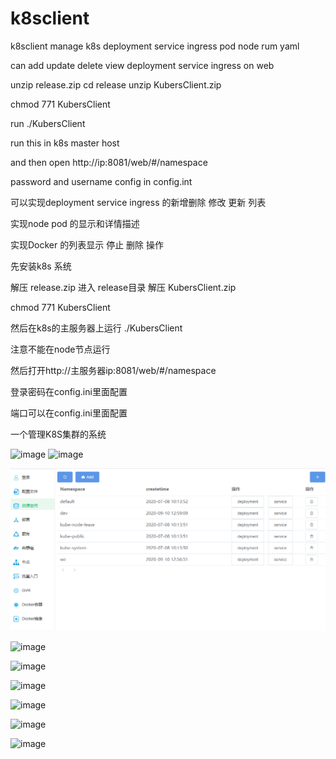 # k8sclient
k8sclient manage k8s deployment service ingress pod node rum yaml

can add update delete view deployment service ingress  on web 

unzip release.zip cd release unzip KubersClient.zip

chmod 771 KubersClient 

run ./KubersClient 

run this in k8s master host  

and then open  http://ip:8081/web/#/namespace

password and username config in config.int


可以实现deployment service ingress 的新增删除 修改 更新 列表

实现node pod 的显示和详情描述

实现Docker 的列表显示 停止 删除 操作

先安装k8s 系统

解压 release.zip 进入 release目录 解压 KubersClient.zip

chmod 771 KubersClient 

然后在k8s的主服务器上运行 ./KubersClient   

注意不能在node节点运行

然后打开http://主服务器ip:8081/web/#/namespace

登录密码在config.ini里面配置

端口可以在config.ini里面配置


一个管理K8S集群的系统


![image](http://www.iosbuy.com/app/images/k8s/11.PNG)
![image](http://www.iosbuy.com/app/images/k8s/3.PNG)

![image](https://github.com/zzxap/k8sclient/blob/master/png/13.PNG?raw=true)

![image](https://github.com/zzxap/k8sclient/blob/master/png/12.PNG?raw=true)

![image](https://github.com/zzxap/k8sclient/blob/master/png/10.PNG?raw=true)

![image](https://github.com/zzxap/k8sclient/blob/master/png/9.PNG?raw=true)

![image](https://github.com/zzxap/k8sclient/blob/master/png/9.PNG?raw=true)

![image](https://github.com/zzxap/k8sclient/blob/master/png/7.PNG?raw=true)

![image](https://github.com/zzxap/TraefikUI/blob/master/images/wechat.jpg?raw=true)

